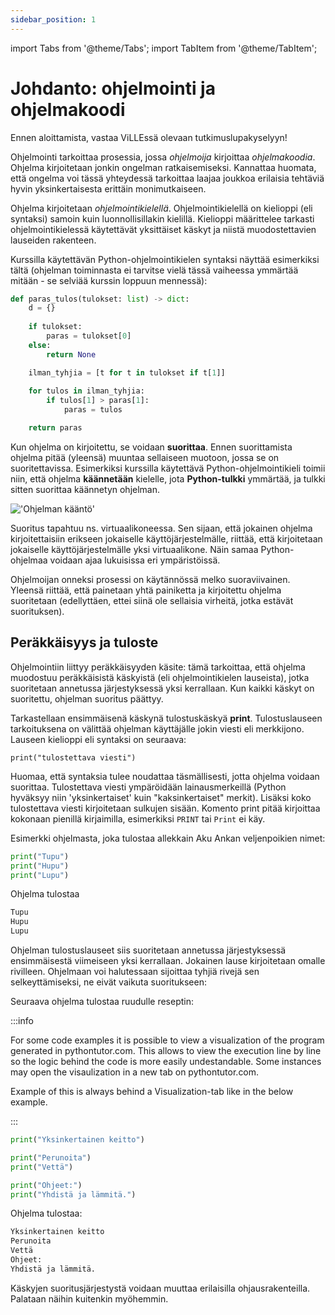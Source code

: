 ```yaml
---
sidebar_position: 1
---
```

import Tabs from '@theme/Tabs';
import TabItem from '@theme/TabItem';

# Johdanto: ohjelmointi ja ohjelmakoodi

Ennen aloittamista, vastaa ViLLEssä olevaan tutkimuslupakyselyyn!

Ohjelmointi tarkoittaa prosessia, jossa *ohjelmoija* kirjoittaa *ohjelmakoodia*. Ohjelma kirjoitetaan jonkin ongelman ratkaisemiseksi. Kannattaa huomata, että ongelma voi tässä yhteydessä tarkoittaa laajaa joukkoa erilaisia tehtäviä hyvin yksinkertaisesta erittäin monimutkaiseen.

Ohjelma kirjoitetaan *ohjelmointikielellä*. Ohjelmointikielellä on kielioppi (eli syntaksi) samoin kuin luonnollisillakin kielillä. Kielioppi määrittelee tarkasti ohjelmointikielessä käytettävät yksittäiset käskyt ja niistä muodostettavien lauseiden rakenteen.

Kurssilla käytettävän Python-ohjelmointikielen syntaksi näyttää esimerkiksi tältä (ohjelman toiminnasta ei tarvitse vielä tässä vaiheessa ymmärtää mitään - se selviää kurssin loppuun mennessä):

```python 
def paras_tulos(tulokset: list) -> dict:
    d = {}
    
    if tulokset:
        paras = tulokset[0]
    else:
        return None

    ilman_tyhjia = [t for t in tulokset if t[1]]
    
    for tulos in ilman_tyhjia:
        if tulos[1] > paras[1]:
            paras = tulos

    return paras
 ```

Kun ohjelma on kirjoitettu, se voidaan **suorittaa**. Ennen suorittamista ohjelma pitää (yleensä) muuntaa sellaiseen muotoon, jossa se on suoritettavissa. Esimerkiksi kurssilla käytettävä Python-ohjelmointikieli toimii niin, että ohjelma **käännetään** kielelle, jota **Python-tulkki** ymmärtää, ja tulkki sitten suorittaa käännetyn ohjelman.

!['Ohjelman kääntö'](/img/img-fi/w1-1.png)

Suoritus tapahtuu ns. virtuaalikoneessa. Sen sijaan, että jokainen ohjelma kirjoitettaisiin erikseen jokaiselle käyttöjärjestelmälle, riittää, että kirjoitetaan jokaiselle käyttöjärjestelmälle yksi virtuaalikone. Näin samaa Python-ohjelmaa voidaan ajaa lukuisissa eri ympäristöissä.

Ohjelmoijan onneksi prosessi on käytännössä melko suoraviivainen. Yleensä riittää, että painetaan yhtä painiketta ja kirjoitettu ohjelma suoritetaan (edellyttäen, ettei siinä ole sellaisia virheitä, jotka estävät suorituksen).

## Peräkkäisyys ja tuloste

Ohjelmointiin liittyy peräkkäisyyden käsite: tämä tarkoittaa, että ohjelma muodostuu peräkkäisistä käskyistä (eli ohjelmointikielen lauseista), jotka suoritetaan annetussa järjestyksessä yksi kerrallaan. Kun kaikki käskyt on suoritettu, ohjelman suoritus päättyy.

Tarkastellaan ensimmäisenä käskynä tulostuskäskyä **print**. Tulostuslauseen tarkoituksena on välittää ohjelman käyttäjälle jokin viesti eli merkkijono. Lauseen kielioppi eli syntaksi on seuraava:

`print("tulostettava viesti")`

Huomaa, että syntaksia tulee noudattaa täsmällisesti, jotta ohjelma voidaan suorittaa. Tulostettava viesti ympäröidään lainausmerkeillä (Python hyväksyy niin 'yksinkertaiset' kuin "kaksinkertaiset" merkit). Lisäksi koko tulostettava viesti kirjoitetaan sulkujen sisään. Komento print pitää kirjoittaa kokonaan pienillä kirjaimilla, esimerkiksi `PRINT` tai `Print` ei käy.

Esimerkki ohjelmasta, joka tulostaa allekkain Aku Ankan veljenpoikien nimet:

```python 
print("Tupu")
print("Hupu")
print("Lupu")
 ```

Ohjelma tulostaa
```python 
Tupu
Hupu
Lupu
 ```

Ohjelman tulostuslauseet siis suoritetaan annetussa järjestyksessä ensimmäisestä viimeiseen yksi kerrallaan. Jokainen lause kirjoitetaan omalle rivilleen. Ohjelmaan voi halutessaan sijoittaa tyhjiä rivejä sen selkeyttämiseksi, ne eivät vaikuta suoritukseen:

Seuraava ohjelma tulostaa ruudulle reseptin:

:::info

For some code examples it is possible to view a visualization of the program generated in pythontutor.com. This allows to view the execution line by line so the logic behind the code is more easily undestandable. Some instances may open the visaulization in a new tab on pythontutor.com.

Example of this is always behind a Visualization-tab like in the below example.

:::


<Tabs>
  <TabItem value="code" label="Code Example" default>

  </TabItem>
  <TabItem value="Visualization" label="Visualization">

  </TabItem>
</Tabs>

```python 
print("Yksinkertainen keitto")

print("Perunoita")
print("Vettä")

print("Ohjeet:")
print("Yhdistä ja lämmitä.")
 ```

Ohjelma tulostaa:
```python 
Yksinkertainen keitto
Perunoita
Vettä
Ohjeet:
Yhdistä ja lämmitä.
 ```

Käskyjen suoritusjärjestystä voidaan muuttaa erilaisilla ohjausrakenteilla. Palataan näihin kuitenkin myöhemmin.